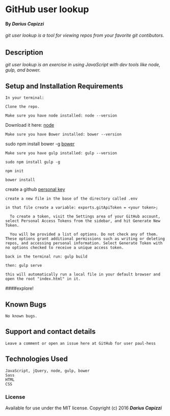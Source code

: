 # GitHub user lookup

#### By _Darius Capizzi_

######  _git user lookup is a tool for viewing repos from your favorite git contibutors._

## Description

_git user lookup is an exercise in using JavaScript with dev tools like node, gulp, and bower._

## Setup and Installation Requirements


    In your terminal:

    Clone the repo.

    Make sure you have node installed: node --version

Download it here: [node](https://nodejs.org/en/download/)

    Make sure you have Bower installed: bower --version

sudo npm install bower -g [bower](bower.io)

    Make sure you have gulp installed: gulp --version

    sudo npm install gulp -g

    npm init

    bower install

create a github [personal key](https://help.github.com/articles/creating-an-access-token-for-command-line-use/)

    create a new file in the base of the directory called .env

    in that file create a variable: exports.gitApiToken = <your token>;

      To create a token, visit the Settings area of your GitHub account, select Personal Access Tokens from the sidebar, and hit Generate New Token.

      You will be provided a list of options. Do not check any of them. These options grant additional permissions such as writing or deleting repos, and accessing personal information. Select Generate Token with no options checked to receive a unique access token.

    back in the terminal run: gulp build

    then: gulp serve

    this will automatically run a local file in your default browser and open the root "index.html" in it.

####explore!



## Known Bugs

    No known bugs.

## Support and contact details

    Leave a comment or open an issue here at GitHub for user paul-hess

## Technologies Used
    JavaScript, jQuery, node, gulp, bower
    Sass
    HTML
    CSS

### License

Available for use under the MIT license.
Copyright (c) 2016 **_Darius Capizzi_**
